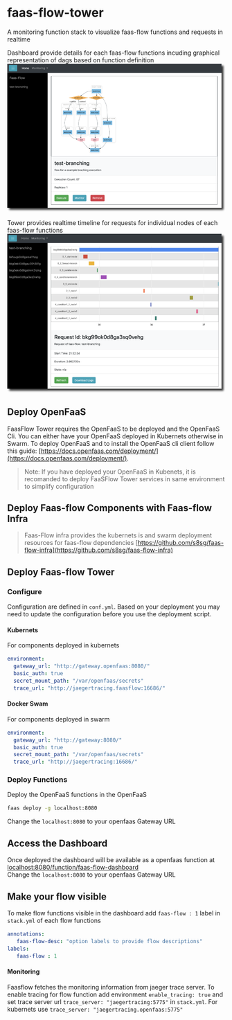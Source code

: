# faas-flow-tower
A monitoring function stack to visualize faas-flow functions and requests in realtime
    
Dashboard provide details for each faas-flow functions incuding graphical representation of dags based on function definition
![alt dashboard](doc/dashboard.png)   

Tower provides realtime timeline for requests for individual nodes of each faas-flow functions
![alt dashboard](doc/monitoring.png)    
   

## Deploy OpenFaaS
FaasFlow Tower requires the OpenFaaS to be deployed and the OpenFaaS Cli. You can either have your OpenFaaS deployed in Kubernets otherwise in Swarm. To deploy OpenFaaS and to install the OpenFaaS cli client follow this guide: [https://docs.openfaas.com/deployment/](https://docs.openfaas.com/deployment/).     

> Note: If you have deployed your OpenFaaS in Kubenets, it is recomanded to deploy FaaSFlow Tower services in same environment to simplify configuration

## Deploy Faas-flow Components with Faas-flow Infra
> Faas-Flow infra provides the kubernets is and swarm deployment resources for faas-flow dependencies 
[https://github.com/s8sg/faas-flow-infra](https://github.com/s8sg/faas-flow-infra)

## Deploy Faas-flow Tower

### Configure 
Configuration are defined in `conf.yml`. Based on your deployment you may need to update the configuration before you use the deployment script.   

#### Kubernets
For components deployed in kubernets   
```yaml
environment:
  gateway_url: "http://gateway.openfaas:8080/" 
  basic_auth: true
  secret_mount_path: "/var/openfaas/secrets"
  trace_url: "http://jaegertracing.faasflow:16686/" 
```
#### Docker Swam
For components deployed in swarm
```yaml
environment:
  gateway_url: "http://gateway:8080/" 
  basic_auth: true
  secret_mount_path: "/var/openfaas/secrets"
  trace_url: "http://jaegertracing:16686/" 
```

### Deploy Functions
Deploy the OpenFaaS functions in the OpenFaaS 
```sh
faas deploy -g localhost:8080
```
Change the `localhost:8080` to your openfaas Gateway URL 

## Access the Dashboard
Once deployed the dashboard will be available as a openfaas function at 
[localhost:8080/function/faas-flow-dashboard](localhost:8080/function/faas-flow-dashboard)     
Change the `localhost:8080` to your openfaas Gateway URL    

## Make your flow visible 
To make flow functions visible in the dashboard add `faas-flow : 1` label in `stack.yml` of each flow functions  
```yaml
annotations:
   faas-flow-desc: "option labels to provide flow descriptions"
labels:
   faas-flow : 1
``` 
   
#### Monitoring
Faasflow fetches the monitoring information from jaeger trace server. To enable tracing for flow function add environment `enable_tracing: true` and set trace server url `trace_server: "jaegertracing:5775"` in `stack.yml`. For kubernets use `trace_server: "jaegertracing.openfaas:5775"`
